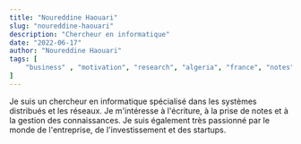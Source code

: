 ```yaml
---
title: "Noureddine Haouari"
slug: "noureddine-haouari"
description: "Chercheur en informatique"
date: "2022-06-17"
author: "Noureddine Haouari"
tags: [
    "business" , "motivation", "research", "algeria", "france", "notes", "obsidian", "notion", "javascript", "nodejs", "dev", "startup", "books", "writing", "reading", "founder" 
]
---
```


Je suis un chercheur en informatique spécialisé dans les systèmes distribués et les réseaux.
Je m'intéresse à l'écriture, à la prise de notes et à la gestion des connaissances. Je suis également très passionné par le monde de l'entreprise, de l'investissement et des startups.